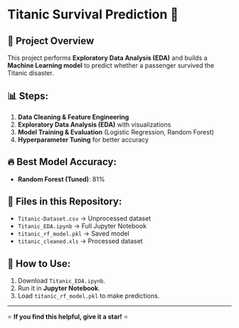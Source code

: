 # Titanic Survival Prediction 🚢

## 📌 Project Overview
This project performs **Exploratory Data Analysis (EDA)** and builds a **Machine Learning model** to predict whether a passenger survived the Titanic disaster.

## 📊 Steps:
1. **Data Cleaning & Feature Engineering** 
2. **Exploratory Data Analysis (EDA)** with visualizations
3. **Model Training & Evaluation** (Logistic Regression, Random Forest)
4. **Hyperparameter Tuning** for better accuracy

## 🔥 Best Model Accuracy:
- **Random Forest (Tuned)**: 81%

## 📂 Files in this Repository:
- `Titanic-Dataset.csv` → Unprocessed dataset
- `Titanic_EDA.ipynb` → Full Jupyter Notebook
- `titanic_rf_model.pkl` → Saved model
- `titanic_cleaned.xls` → Processed dataset

## 🚀 How to Use:
1. Download `Titanic_EDA.ipynb`.
2. Run it in **Jupyter Notebook**.
3. Load `titanic_rf_model.pkl` to make predictions.

---
⭐ **If you find this helpful, give it a star!** ⭐

